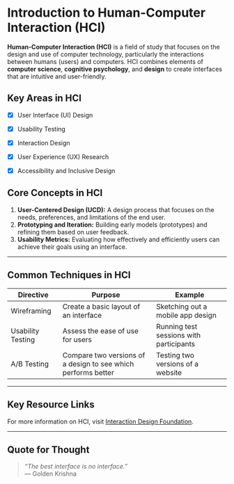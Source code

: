 # Introduction to Human-Computer Interaction (HCI)
**Human-Computer Interaction (HCI)** is a field of study that focuses on the design and use of computer technology, particularly the interactions between humans (users) and computers. HCI combines elements of **computer science**, **cognitive psychology**, and **design** to create interfaces that are intuitive and user-friendly.



## Key Areas in HCI

- [x] User Interface (UI) Design
- [x] Usability Testing
- [x] Interaction Design
- [x] User Experience (UX) Research
- [x] Accessibility and Inclusive Design



## Core Concepts in HCI

1. **User-Centered Design (UCD):** A design process that focuses on the needs, preferences, and limitations of the end user.  
2. **Prototyping and Iteration:** Building early models (prototypes) and refining them based on user feedback.  
3. **Usability Metrics:** Evaluating how effectively and efficiently users can achieve their goals using an interface.  

---

## Common Techniques in HCI

| Directive        | Purpose                                      | Example                                |
|------------------|----------------------------------------------|----------------------------------------|
| Wireframing      | Create a basic layout of an interface        | Sketching out a mobile app design      |
| Usability Testing| Assess the ease of use for users             | Running test sessions with participants|
| A/B Testing      | Compare two versions of a design to see which performs better | Testing two versions of a website |

---

## Key Resource Links

For more information on HCI, visit [Interaction Design Foundation](https://www.interaction-design.org/literature/topics/human-computer-interaction).

---

## Quote for Thought

> *“The best interface is no interface.”*  
> — Golden Krishna

